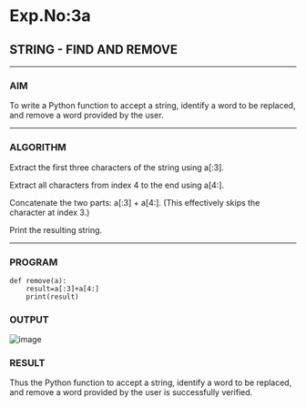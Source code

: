 # Exp.No:3a
## STRING - FIND AND REMOVE

---

### AIM  

To write a Python function to accept a string, identify a word to be replaced, and remove a word provided by the user.

---

### ALGORITHM

Extract the first three characters of the string using a[:3].

Extract all characters from index 4 to the end using a[4:].

Concatenate the two parts: a[:3] + a[4:].
(This effectively skips the character at index 3.)

Print the resulting string.

---

### PROGRAM

```
def remove(a):
    result=a[:3]+a[4:]
    print(result)
```

### OUTPUT
![image](https://github.com/user-attachments/assets/6acf24bb-bc44-455a-acf9-69c88755dc58)


### RESULT
Thus the Python function to accept a string, identify a word to be replaced, and remove a word provided by the user is successfully verified.
